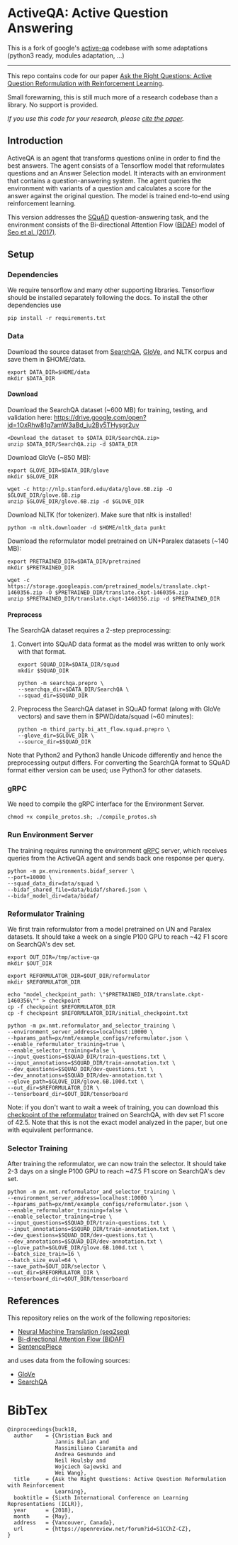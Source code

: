 # ActiveQA: Active Question Answering

This is a fork of google's [active-qa](https://github.com/google/active-qa) codebase
with some adaptations (python3 ready, modules adaptation, ...)

---


This repo contains code for our paper [Ask the Right Questions: Active Question
 Reformulation with Reinforcement Learning](https://openreview.net/forum?id=S1CChZ-CZ).

Small forewarning, this is still much more of a research codebase than a
library. No support is provided.

*If you use this code for your research, please [cite the paper](#bibtex).*

## Introduction
ActiveQA is an agent that transforms questions online in order to find the best
answers. The agent consists of a Tensorflow model that reformulates questions
and an Answer Selection model. It interacts with an environment that contains
a question-answering system. The agent queries the environment with variants
of a question and calculates a score for the answer against the original
question. The model is trained end-to-end using reinforcement learning.

This version addresses the [SQuAD](https://rajpurkar.github.io/SQuAD-explorer/)
question-answering task, and the environment consists of the Bi-directional
Attention Flow ([BiDAF](https://github.com/allenai/bi-att-flow)) model of
[Seo et al. (2017)](https://openreview.net/forum?id=HJ0UKP9ge&noteId=HJ0UKP9ge).

## Setup
### Dependencies
We require tensorflow and many other supporting libraries. Tensorflow should be
installed separately following the docs. To install the other dependencies use

```
pip install -r requirements.txt
```

### Data
Download the source dataset from [SearchQA](https://github.com/nyu-dl/SearchQA),
[GloVe](https://nlp.stanford.edu/projects/glove/), and NLTK corpus and save
them in $HOME/data.

```
export DATA_DIR=$HOME/data
mkdir $DATA_DIR
```

#### Download
Download the SearchQA dataset (~600 MB) for training, testing, and validation
here: https://drive.google.com/open?id=1OxRhw81g7amW3aBd_iu2By5THysgr2uv
```
<Download the dataset to $DATA_DIR/SearchQA.zip>
unzip $DATA_DIR/SearchQA.zip -d $DATA_DIR
```

Download GloVe (~850 MB):

```
export GLOVE_DIR=$DATA_DIR/glove
mkdir $GLOVE_DIR

wget -c http://nlp.stanford.edu/data/glove.6B.zip -O $GLOVE_DIR/glove.6B.zip
unzip $GLOVE_DIR/glove.6B.zip -d $GLOVE_DIR
```

Download NLTK (for tokenizer). Make sure that nltk is installed!

```
python -m nltk.downloader -d $HOME/nltk_data punkt
```

Download the reformulator model pretrained on UN+Paralex datasets (~140 MB):

```
export PRETRAINED_DIR=$DATA_DIR/pretrained
mkdir $PRETRAINED_DIR

wget -c https://storage.googleapis.com/pretrained_models/translate.ckpt-1460356.zip -O $PRETRAINED_DIR/translate.ckpt-1460356.zip
unzip $PRETRAINED_DIR/translate.ckpt-1460356.zip -d $PRETRAINED_DIR
```

#### Preprocess
The SearchQA dataset requires a 2-step preprocessing:

1. Convert into SQuAD data format as the model was written to only work with
   that format.

   ```
   export SQUAD_DIR=$DATA_DIR/squad
   mkdir $SQUAD_DIR

   python -m searchqa.prepro \
   --searchqa_dir=$DATA_DIR/SearchQA \
   --squad_dir=$SQUAD_DIR
   ```

2. Preprocess the SearchQA dataset in SQuAD format (along with GloVe vectors)
   and save them in $PWD/data/squad (~60 minutes):

   ```
   python -m third_party.bi_att_flow.squad.prepro \
   --glove_dir=$GLOVE_DIR \
   --source_dir=$SQUAD_DIR
   ```

Note that Python2 and Python3 handle Unicode differently and hence the
preprocessing output differs. For converting the SearchQA format to SQuAD format
either version can be used; use Python3 for other datasets.

### gRPC
We need to compile the gRPC interface for the Environment Server.

```
chmod +x compile_protos.sh; ./compile_protos.sh
```

### Run Environment Server

The training requires running the environment [gRPC](https://grpc.io/)
server, which receives queries from the ActiveQA agent and sends back one
response per query.

   ```
   python -m px.environments.bidaf_server \
   --port=10000 \
   --squad_data_dir=data/squad \
   --bidaf_shared_file=data/bidaf/shared.json \
   --bidaf_model_dir=data/bidaf/
   ```

### Reformulator Training

We first train reformulator from a model pretrained on UN and Paralex datasets.
It should take a week on a single P100 GPU to reach ~42 F1 score on SearchQA's
dev set.

```
export OUT_DIR=/tmp/active-qa
mkdir $OUT_DIR

export REFORMULATOR_DIR=$OUT_DIR/reformulator
mkdir $REFORMULATOR_DIR

echo "model_checkpoint_path: \"$PRETRAINED_DIR/translate.ckpt-1460356\"" > checkpoint
cp -f checkpoint $REFORMULATOR_DIR
cp -f checkpoint $REFORMULATOR_DIR/initial_checkpoint.txt

python -m px.nmt.reformulator_and_selector_training \
--environment_server_address=localhost:10000 \
--hparams_path=px/nmt/example_configs/reformulator.json \
--enable_reformulator_training=true \
--enable_selector_training=false \
--input_questions=$SQUAD_DIR/train-questions.txt \
--input_annotations=$SQUAD_DIR/train-annotation.txt \
--dev_questions=$SQUAD_DIR/dev-questions.txt \
--dev_annotations=$SQUAD_DIR/dev-annotation.txt \
--glove_path=$GLOVE_DIR/glove.6B.100d.txt \
--out_dir=$REFORMULATOR_DIR \
--tensorboard_dir=$OUT_DIR/tensorboard
```

Note: if you don't want to wait a week of training, you can download this
[checkpoint of the reformulator](https://storage.cloud.google.com/pretrained_models/translate.ckpt-6156696.zip)
trained on SearchQA, with dev set F1 score of 42.5. Note that this is not
the exact model analyzed in the paper, but one with equivalent performance.


### Selector Training

After training the reformulator, we can now train the selector. It should take
2-3 days on a single P100 GPU to reach ~47.5 F1 score on SearchQA's dev set.

```
python -m px.nmt.reformulator_and_selector_training \
--environment_server_address=localhost:10000 \
--hparams_path=px/nmt/example_configs/reformulator.json \
--enable_reformulator_training=false \
--enable_selector_training=true \
--input_questions=$SQUAD_DIR/train-questions.txt \
--input_annotations=$SQUAD_DIR/train-annotation.txt \
--dev_questions=$SQUAD_DIR/dev-questions.txt \
--dev_annotations=$SQUAD_DIR/dev-annotation.txt \
--glove_path=$GLOVE_DIR/glove.6B.100d.txt \
--batch_size_train=16 \
--batch_size_eval=64 \
--save_path=$OUT_DIR/selector \
--out_dir=$REFORMULATOR_DIR \
--tensorboard_dir=$OUT_DIR/tensorboard
```

## References

This repository relies on the work of the following repositories:

* [Neural Machine Translation (seq2seq)](https://github.com/tensorflow/nmt)
* [Bi-directional Attention Flow (BiDAF)](https://github.com/allenai/bi-att-flow)
* [SentencePiece](https://github.com/google/sentencepiece)

and uses data from the following sources:

* [GloVe](https://nlp.stanford.edu/projects/glove/)
* [SearchQA](https://github.com/nyu-dl/SearchQA)

# BibTex

```
@inproceedings{buck18,
  author    = {Christian Buck and
               Jannis Bulian and
               Massimiliano Ciaramita and
               Andrea Gesmundo and
               Neil Houlsby and
               Wojciech Gajewski and
               Wei Wang},
  title     = {Ask the Right Questions: Active Question Reformulation with Reinforcement
               Learning},
  booktitle = {Sixth International Conference on Learning Representations (ICLR)},
  year      = {2018},
  month     = {May},
  address   = {Vancouver, Canada},
  url       = {https://openreview.net/forum?id=S1CChZ-CZ},
}
```
